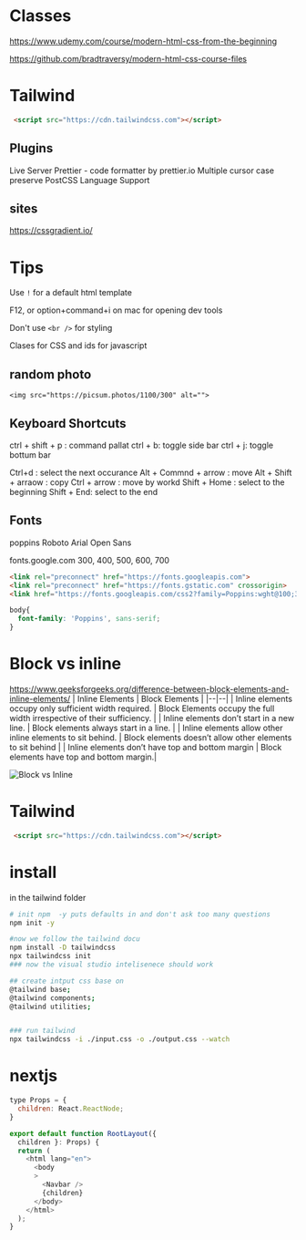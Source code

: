 # Classes
https://www.udemy.com/course/modern-html-css-from-the-beginning

https://github.com/bradtraversy/modern-html-css-course-files

# Tailwind
```html
 <script src="https://cdn.tailwindcss.com"></script>
```

## Plugins
Live Server
Prettier - code formatter by prettier.io
Multiple cursor case preserve
PostCSS Language Support

## sites
https://cssgradient.io/  
# Tips
Use `!` for a default html template

F12, or option+command+i on mac for opening dev tools

Don't use `<br />` for styling

Clases for CSS and ids for javascript

## random photo
```
<img src="https://picsum.photos/1100/300" alt="">
```

## Keyboard Shortcuts
ctrl + shift + p : command pallat
ctrl + b: toggle side bar
ctrl + j: toggle bottum bar

Ctrl+d : select the next occurance
Alt + Commnd  + arrow : move 
Alt + Shift  + arraow : copy
Ctrl + arrow : move by workd
Shift + Home : select to the beginning
Shift + End:  select to the end

## Fonts
poppins
Roboto
Arial
Open Sans

fonts.google.com
300, 400, 500, 600, 700
```html
<link rel="preconnect" href="https://fonts.googleapis.com">
<link rel="preconnect" href="https://fonts.gstatic.com" crossorigin>
<link href="https://fonts.googleapis.com/css2?family=Poppins:wght@100;300;400;500;600;700&display=swap" rel="stylesheet">
```
```css
body{
  font-family: 'Poppins', sans-serif;
}
```
# Block vs inline
https://www.geeksforgeeks.org/difference-between-block-elements-and-inline-elements/
| Inline Elements  |	Block Elements |
|--|--|
| Inline elements occupy only sufficient width required. |	 Block Elements occupy the full width irrespective of their sufficiency. |
| Inline elements don’t start in a new line.  |	Block elements always start in a line. |
| Inline elements allow other inline elements to sit behind.	| Block elements doesn’t allow other elements to sit behind |
| Inline elements don’t have top and bottom margin 	| Block elements have top and bottom margin.| 

![Block vs Inline](readme_images/block_vs_inline.png)

# Tailwind
```html
 <script src="https://cdn.tailwindcss.com"></script>
```

# install
in the tailwind folder
``` bash
# init npm  -y puts defaults in and don't ask too many questions
npm init -y

#now we follow the tailwind docu
npm install -D tailwindcss
npx tailwindcss init
### now the visual studio intelisenece should work

## create intput css base on
@tailwind base;
@tailwind components;
@tailwind utilities;


### run tailwind
npx tailwindcss -i ./input.css -o ./output.css --watch
```

# nextjs
```js
type Props = {
  children: React.ReactNode;
}

export default function RootLayout({
  children }: Props) {
  return (
    <html lang="en">
      <body
      >
        <Navbar />
        {children}
      </body>
    </html>
  );
}


```
